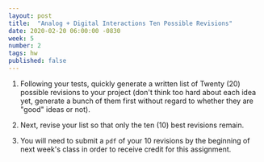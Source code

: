```yaml
---
layout: post
title:  "Analog + Digital Interactions Ten Possible Revisions"
date: 2020-02-20 06:00:00 -0830
week: 5
number: 2
tags: hw
published: false
---
```


1. Following your tests, quickly generate a written list of Twenty (20) possible revisions to your project (don't think too hard about each idea yet, generate a bunch of them first without regard to whether they are "good" ideas or not).

2. Next, revise your list so that only the ten (10) best revisions remain.

3. You will need to submit a `pdf` of your 10 revisions by the beginning of next week's class in order to receive credit for this assignment.
